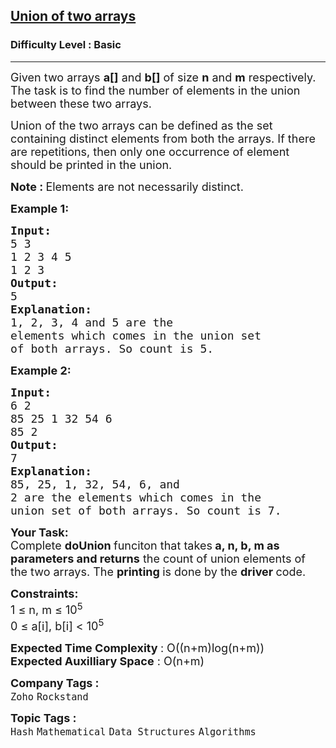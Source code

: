 <h2><a href="https://practice.geeksforgeeks.org/problems/union-of-two-arrays3538/1?page=1&difficulty[]=-2&difficulty[]=-1&sortBy=submissions">Union of two arrays</a></h2><h3>Difficulty Level : Basic</h3><hr><div class="problems_problem_content__Xm_eO"><p><span style="font-size:18px">Given two arrays <strong>a[]</strong>&nbsp;and <strong>b[]</strong>&nbsp;of size <strong>n</strong>&nbsp;and <strong>m</strong> respectively. The task is to find the number of elements in the union between these two arrays. </span></p>

<p><span style="font-size:18px">Union of the two arrays can be defined as the set containing distinct elements from both the arrays. If there are repetitions, then only one occurrence of element should be printed in the union.</span></p>

<p><strong><span style="font-size:18px">Note : </span></strong><span style="font-size:18px">Elements are not necessarily distinct.</span></p>

<p><span style="font-size:18px"><strong>Example 1:</strong></span></p>

<pre><span style="font-size:18px"><strong>Input:
</strong>5 3
1 2 3 4 5
1 2 3
<strong>Output: 
</strong>5<strong>
Explanation: 
</strong>1, 2, 3, 4 and 5 are the
elements which comes in the union set
of both arrays. So count is 5.</span>
</pre>

<p><span style="font-size:18px"><strong>Example 2:</strong></span></p>

<pre><span style="font-size:18px"><strong>Input:
</strong>6 2 
85 25 1 32 54 6
85 2 
<strong>Output: 
</strong>7<strong>
Explanation: 
</strong>85, 25, 1, 32, 54, 6, and
2 are the elements which comes in the
union set of both arrays. So count is 7.</span></pre>

<p><strong><span style="font-size:18px">Your Task:</span></strong><br>
<span style="font-size:18px">Complete <strong>doUnion </strong>funciton that takes<strong> a, n, b, m as parameters and returns</strong> the count of union elements of the&nbsp;two arrays. The <strong>printing </strong>is done by the <strong>driver </strong>code.</span></p>

<p><span style="font-size:18px"><strong>Constraints:</strong></span><br>
<span style="font-size:18px">1 ≤ n, m&nbsp;≤ 10<sup>5</sup><br>
0 ≤ a[i], b[i] &lt;&nbsp;10<sup>5</sup></span></p>

<p><span style="font-size:18px"><strong>Expected Time Complexity </strong>: O((n+m)log(n+m))<br>
<strong>Expected Auxilliary Space</strong> : O(n+m)</span></p>
</div><p><span style=font-size:18px><strong>Company Tags : </strong><br><code>Zoho</code>&nbsp;<code>Rockstand</code>&nbsp;<br><p><span style=font-size:18px><strong>Topic Tags : </strong><br><code>Hash</code>&nbsp;<code>Mathematical</code>&nbsp;<code>Data Structures</code>&nbsp;<code>Algorithms</code>&nbsp;